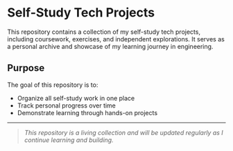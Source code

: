 # Self-Study Tech Projects

This repository contains a collection of my self-study tech projects, including coursework, exercises, and independent explorations. It serves as a personal archive and showcase of my learning journey in engineering.

## Purpose

The goal of this repository is to:

- Organize all self-study work in one place
- Track personal progress over time
- Demonstrate learning through hands-on projects

---

> _This repository is a living collection and will be updated regularly as I continue learning and building._